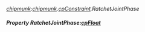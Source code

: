 _[chipmunk](../../modules/chipmunk/chipmunk-module.md):[chipmunk](../../modules/chipmunk/chipmunk-module.md).[cpConstraint](../../modules/chipmunk/chipmunk-cpconstraint.md).RatchetJointPhase_
##### Property RatchetJointPhase:[cpFloat](../../modules/chipmunk/chipmunk-cpfloat.md)
